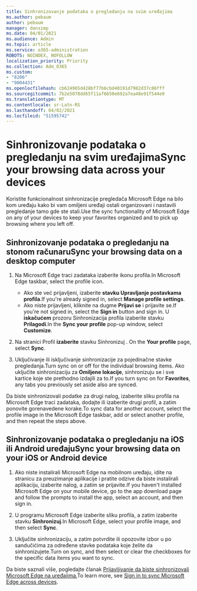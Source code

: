 ```yaml
---
title: Sinhronizovanje podataka o pregledanju na svim uređajima
ms.author: pebaum
author: pebaum
manager: dansimp
ms.date: 04/01/2021
ms.audience: Admin
ms.topic: article
ms.service: o365-administration
ROBOTS: NOINDEX, NOFOLLOW
localization_priority: Priority
ms.collection: Adm_O365
ms.custom:
- "8206"
- "9004431"
ms.openlocfilehash: cb624965d428bf77b6cbd40191d7982d37c86fff
ms.sourcegitcommit: 7b2e5078dd65f11af6650e692a7ea48e91f544e0
ms.translationtype: MT
ms.contentlocale: sr-Latn-RS
ms.lasthandoff: 04/02/2021
ms.locfileid: "51595742"
---
```

# <a name="sync-your-browsing-data-across-your-devices"></a><span data-ttu-id="27072-102">Sinhronizovanje podataka o pregledanju na svim uređajima</span><span class="sxs-lookup"><span data-stu-id="27072-102">Sync your browsing data across your devices</span></span>

<span data-ttu-id="27072-103">Koristite funkcionalnost sinhronizacije pregledača Microsoft Edge na bilo kom uređaju kako bi vam omiljeni uređaji ostali organizovani i nastavili pregledanje tamo gde ste stali.</span><span class="sxs-lookup"><span data-stu-id="27072-103">Use the sync functionality of Microsoft Edge on any of your devices to keep your favorites organized and to pick up browsing where you left off.</span></span>

## <a name="sync-your-browsing-data-on-a-desktop-computer"></a><span data-ttu-id="27072-104">Sinhronizovanje podataka o pregledanju na stonom računaru</span><span class="sxs-lookup"><span data-stu-id="27072-104">Sync your browsing data on a desktop computer</span></span>

1. <span data-ttu-id="27072-105">Na Microsoft Edge traci zadataka izaberite ikonu profila.</span><span class="sxs-lookup"><span data-stu-id="27072-105">In Microsoft Edge taskbar, select the profile icon.</span></span>
    
    - <span data-ttu-id="27072-106">Ako ste već prijavljeni, izaberite **stavku Upravljanje postavkama profila**.</span><span class="sxs-lookup"><span data-stu-id="27072-106">If you're already signed in, select **Manage profile settings**.</span></span>
    - <span data-ttu-id="27072-107">Ako niste prijavljeni, kliknite na dugme **Prijavi se** i prijavite se.</span><span class="sxs-lookup"><span data-stu-id="27072-107">If you're not signed in, select the **Sign in** button and sign in.</span></span> <span data-ttu-id="27072-108">U **iskačućem** prozoru Sinhronizacija profila izaberite stavku **Prilagodi**.</span><span class="sxs-lookup"><span data-stu-id="27072-108">In the **Sync your profile** pop-up window, select **Customize**.</span></span>

1. <span data-ttu-id="27072-109">Na stranici Profil **izaberite** stavku Sinhronizuj . </span><span class="sxs-lookup"><span data-stu-id="27072-109">On the **Your profile** page, select **Sync**.</span></span>

1. <span data-ttu-id="27072-110">Uključivanje ili isključivanje sinhronizacije za pojedinačne stavke pregledanja.</span><span class="sxs-lookup"><span data-stu-id="27072-110">Turn sync on or off for the individual browsing items.</span></span> <span data-ttu-id="27072-111">Ako uključite sinhronizaciju za **Omiljene lokacije**, sinhronizuju se i sve kartice koje ste prethodno izdajili za to.</span><span class="sxs-lookup"><span data-stu-id="27072-111">If you turn sync on for **Favorites**, any tabs you previously set aside also are synced.</span></span>

<span data-ttu-id="27072-112">Da biste sinhronizovali podatke za drugi nalog, izaberite sliku profila na Microsoft Edge traci zadataka, dodajte ili izaberite drugi profil, a zatim ponovite gorenavedene korake.</span><span class="sxs-lookup"><span data-stu-id="27072-112">To sync data for another account, select the profile image in the Microsoft Edge taskbar, add or select another profile, and then repeat the steps above.</span></span>

## <a name="sync-your-browsing-data-on-your-ios-or-android-device"></a><span data-ttu-id="27072-113">Sinhronizovanje podataka o pregledanju na iOS ili Android uređaju</span><span class="sxs-lookup"><span data-stu-id="27072-113">Sync your browsing data on your iOS or Android device</span></span>

1. <span data-ttu-id="27072-114">Ako niste instalirali Microsoft Edge na mobilnom uređaju, idite na stranicu za preuzimanje aplikacije i pratite odzive da biste instalirali aplikaciju, izaberite nalog, a zatim se prijavite.</span><span class="sxs-lookup"><span data-stu-id="27072-114">If you haven't installed Microsoft Edge on your mobile device, go to the app download page and follow the prompts to install the app, select an account, and then sign in.</span></span>

1. <span data-ttu-id="27072-115">U programu Microsoft Edge izaberite sliku profila, a zatim izaberite stavku **Sinhronizuj**.</span><span class="sxs-lookup"><span data-stu-id="27072-115">In Microsoft Edge, select your profile image, and then select **Sync**.</span></span>

1. <span data-ttu-id="27072-116">Uključite sinhronizaciju, a zatim potvrdite ili opozovite izbor u po sandučićima za određene stavke podataka koje želite da sinhronizujete.</span><span class="sxs-lookup"><span data-stu-id="27072-116">Turn on sync, and then select or clear the checkboxes for the specific data items you want to sync.</span></span>

<span data-ttu-id="27072-117">Da biste saznali više, pogledajte članak [Prijavljivanje da biste sinhronizovali Microsoft Edge na uređajima.](https://go.microsoft.com/fwlink/?linkid=2145501)</span><span class="sxs-lookup"><span data-stu-id="27072-117">To learn more, see [Sign in to sync Microsoft Edge across devices](https://go.microsoft.com/fwlink/?linkid=2145501).</span></span>
